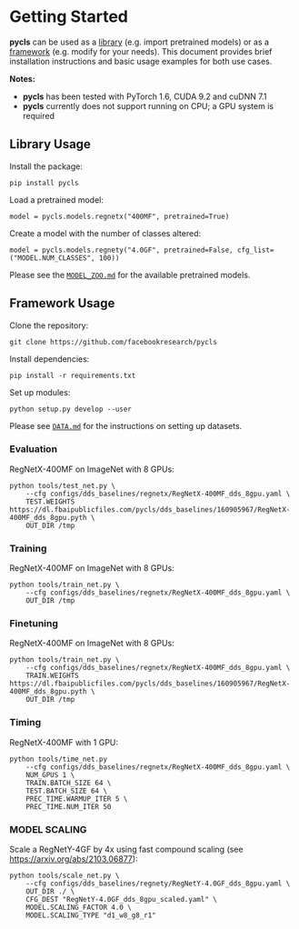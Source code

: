 # Getting Started

**pycls** can be used as a [library](#library-usage) (e.g. import pretrained models) or as a [framework](#framework-usage) (e.g. modify for your needs). This document provides brief installation instructions and basic usage examples for both use cases.

**Notes:**

- **pycls** has been tested with PyTorch 1.6, CUDA 9.2 and cuDNN 7.1
- **pycls** currently does not support running on CPU; a GPU system is required

## Library Usage

Install the package:

```
pip install pycls
```

Load a pretrained model:

```
model = pycls.models.regnetx("400MF", pretrained=True)
```

Create a model with the number of classes altered:

```
model = pycls.models.regnety("4.0GF", pretrained=False, cfg_list=("MODEL.NUM_CLASSES", 100))
```

Please see the [`MODEL_ZOO.md`](../MODEL_ZOO.md) for the available pretrained models.

## Framework Usage

Clone the repository:

```
git clone https://github.com/facebookresearch/pycls
```

Install dependencies:

```
pip install -r requirements.txt
```

Set up modules:

```
python setup.py develop --user
```

Please see [`DATA.md`](DATA.md) for the instructions on setting up datasets.

### Evaluation

RegNetX-400MF on ImageNet with 8 GPUs:

```
python tools/test_net.py \
    --cfg configs/dds_baselines/regnetx/RegNetX-400MF_dds_8gpu.yaml \
    TEST.WEIGHTS https://dl.fbaipublicfiles.com/pycls/dds_baselines/160905967/RegNetX-400MF_dds_8gpu.pyth \
    OUT_DIR /tmp
```

### Training

RegNetX-400MF on ImageNet with 8 GPUs:

```
python tools/train_net.py \
    --cfg configs/dds_baselines/regnetx/RegNetX-400MF_dds_8gpu.yaml \
    OUT_DIR /tmp
```

### Finetuning

RegNetX-400MF on ImageNet with 8 GPUs:

```
python tools/train_net.py \
    --cfg configs/dds_baselines/regnetx/RegNetX-400MF_dds_8gpu.yaml \
    TRAIN.WEIGHTS https://dl.fbaipublicfiles.com/pycls/dds_baselines/160905967/RegNetX-400MF_dds_8gpu.pyth \
    OUT_DIR /tmp
```

### Timing

RegNetX-400MF with 1 GPU:

```
python tools/time_net.py
    --cfg configs/dds_baselines/regnetx/RegNetX-400MF_dds_8gpu.yaml \
    NUM_GPUS 1 \
    TRAIN.BATCH_SIZE 64 \
    TEST.BATCH_SIZE 64 \
    PREC_TIME.WARMUP_ITER 5 \
    PREC_TIME.NUM_ITER 50
```

### MODEL SCALING

Scale a RegNetY-4GF by 4x using fast compound scaling (see https://arxiv.org/abs/2103.06877):

```
python tools/scale_net.py \
    --cfg configs/dds_baselines/regnety/RegNetY-4.0GF_dds_8gpu.yaml \
    OUT_DIR ./ \
    CFG_DEST "RegNetY-4.0GF_dds_8gpu_scaled.yaml" \
    MODEL.SCALING_FACTOR 4.0 \
    MODEL.SCALING_TYPE "d1_w8_g8_r1"
```
